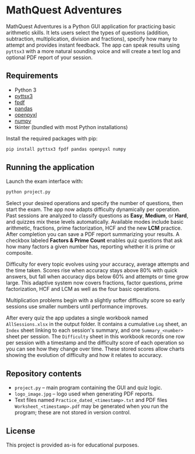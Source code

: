# MathQuest Adventures

MathQuest Adventures is a Python GUI application for practicing basic arithmetic skills. It lets users select the types of questions (addition, subtraction, multiplication, division and fractions), specify how many to attempt and provides instant feedback. The app can speak results using `pyttsx3` with a more natural sounding voice and will create a text log and optional PDF report of your session.

## Requirements
- Python 3
- [pyttsx3](https://pypi.org/project/pyttsx3/)
- [fpdf](https://pypi.org/project/fpdf/)
- [pandas](https://pypi.org/project/pandas/)
- [openpyxl](https://pypi.org/project/openpyxl/)
- [numpy](https://pypi.org/project/numpy/)
- tkinter (bundled with most Python installations)

Install the required packages with pip:

```bash
pip install pyttsx3 fpdf pandas openpyxl numpy
```

## Running the application
Launch the exam interface with:

```bash
python project.py
```

Select your desired operations and specify the number of questions, then start the exam. The app now adapts difficulty dynamically per operation. Past sessions are analyzed to classify questions as **Easy**, **Medium**, or **Hard**, and quizzes mix these levels automatically. Available modes include basic arithmetic, fractions, prime factorization, HCF and the new **LCM** practice. After completion you can save a PDF report summarizing your results. A checkbox labeled **Factors & Prime Count** enables quiz questions that ask how many factors a given number has, reporting whether it is prime or composite.

Difficulty for every topic evolves using your accuracy, average attempts and the time taken. Scores rise when accuracy stays above 80% with quick answers, but fall when accuracy dips below 60% and attempts or time grow large. This adaptive system now covers fractions, factor questions, prime factorization, HCF and LCM as well as the four basic operations.

Multiplication problems begin with a slightly softer difficulty score so early sessions use smaller numbers until performance improves.

After every quiz the app updates a single workbook named `AllSessions.xlsx` in the output folder. It contains a cumulative `Log` sheet, an `Index` sheet linking to each session's summary, and one `Summary_<number>` sheet per session.
The `Difficulty` sheet in this workbook records one row per session with a timestamp and the difficulty score of each operation so you can see how they change over time. These stored scores allow charts showing the evolution of difficulty and how it relates to accuracy.

## Repository contents
- `project.py` – main program containing the GUI and quiz logic.
- `logo_image.jpg` – logo used when generating PDF reports.
- Text files named `Practice_dated_<timestamp>.txt` and PDF files `Worksheet_<timestamp>.pdf` may be generated when you run the program; these are not stored in version control.

## License
This project is provided as-is for educational purposes.
